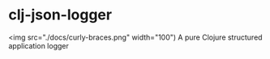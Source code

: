 # clj-json-logger
<img src="./docs/curly-braces.png" width="100")
A pure Clojure structured application logger
